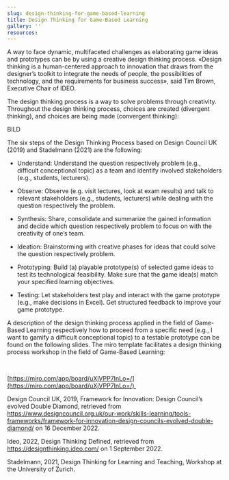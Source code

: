 ```yaml
---
slug: design-thinking-for-game-based-learning
title: Design Thinking for Game-Based Learning
gallery: ''
resources:
---
```

A way to face dynamic, multifaceted challenges as elaborating game ideas and prototypes can be by using a creative design thinking process. «Design thinking is a human-centered approach to innovation that draws from the designer’s toolkit to integrate the needs of people, the possibilities of technology, and the requirements for business success», said Tim Brown, Executive Chair of IDEO. 

The design thinking process is a way to solve problems through creativity. Throughout the design thinking process, choices are created (divergent thinking), and choices are being made (convergent thinking):

BILD

The six steps of the Design Thinking Process based on Design Council UK (2019) and Stadelmann (2021) are the following: 

-   Understand: Understand the question respectively problem (e.g., difficult conceptional topic) as a team and identify involved stakeholders (e.g., students, lecturers). 
-   Observe: Observe (e.g. visit lectures, look at exam results) and talk to relevant stakeholders (e.g., students, lecturers) while dealing with the question respectively the problem. 
-   Synthesis: Share, consolidate and summarize the gained information and decide which question respectively problem to focus on with the creativity of one’s team. 

-   Ideation: Brainstorming with creative phases for ideas that could solve the question respectively problem. 
    
-   Prototyping: Build (a) playable prototype(s) of selected game ideas to test its technological feasibility. Make sure that the game idea(s) match your specified learning objectives. 
    
-   Testing: Let stakeholders test play and interact with the game prototype (e.g., make decisions in Excel). Get structured feedback to improve your game prototype. 
    

A description of the design thinking process applied in the field of Game-Based Learning respectively how to proceed from a specific need (e.g., I want to gamify a difficult conceptional topic) to a testable prototype can be found on the following slides. The miro template facilitates a design thinking process workshop in the field of Game-Based Learning: 

<PDF der Slides einbinden> 

[https://miro.com/app/board/uXjVPP7InLo=/](https://miro.com/app/board/uXjVPP7InLo=/) 

Design Council UK, 2019, Framework for Innovation: Design Council’s evolved Double Diamond, retrieved from https://www.designcouncil.org.uk/our-work/skills-learning/tools-frameworks/framework-for-innovation-design-councils-evolved-double-diamond/ on 16 December 2022. 

Ideo, 2022, Design Thinking Defined, retrieved from https://designthinking.ideo.com/ on 1 September 2022. 

Stadelmann, 2021, Design Thinking for Learning and Teaching, Workshop at the University of Zurich.